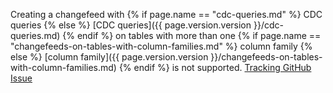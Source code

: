 Creating a changefeed with {% if page.name == "cdc-queries.md" %} CDC queries {% else %} [CDC queries]({{ page.version.version }}/cdc-queries.md) {% endif %} on tables with more than one {% if page.name == "changefeeds-on-tables-with-column-families.md" %} column family {% else %} [column family]({{ page.version.version }}/changefeeds-on-tables-with-column-families.md) {% endif %} is not supported. [Tracking GitHub Issue](https://github.com/cockroachdb/cockroach/issues/127761)